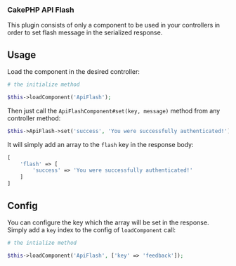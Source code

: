 ### CakePHP API Flash

This plugin consists of only a component to be used in your controllers in order to set flash message in the serialized response.

## Usage

Load the component in the desired controller:

```php
# the initialize method

$this->loadComponent('ApiFlash');
```

Then just call the `ApiFlashComponent#set(key, message)` method from any controller method:

```php
$this->ApiFlash->set('success', 'You were successfully authenticated!')

```

It will simply add an array to the `flash` key in the response body:
```php
[
	'flash' => [
		'success' => 'You were successfully authenticated!'
	]
]
```

## Config

You can configure the key which the array will be set in the response. Simply add a `key` index to the config of `loadComponent` call:
```php
# the intialize method

$this->loadComponent('ApiFlash', ['key' => 'feedback']);
```
